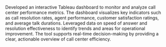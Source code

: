 Developed an interactive Tableau dashboard to monitor and analyze call center performance metrics. The dashboard visualizes key indicators such as call resolution rates, agent performance, customer satisfaction ratings, and average talk durations. Leveraged data on speed of answer and resolution effectiveness to identify trends and areas for operational improvement. The tool supports real-time decision-making by providing a clear, actionable overview of call center efficiency.
